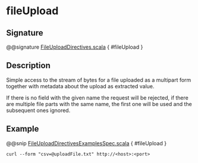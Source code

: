 # fileUpload

## Signature

@@signature [FileUploadDirectives.scala](../../../../../../../../../akka-http/src/main/scala/akka/http/scaladsl/server/directives/FileUploadDirectives.scala) { #fileUpload }

## Description

Simple access to the stream of bytes for a file uploaded as a multipart form together with metadata
about the upload as extracted value.

If there is no field with the given name the request will be rejected, if there are multiple file parts
with the same name, the first one will be used and the subsequent ones ignored.

## Example

@@snip [FileUploadDirectivesExamplesSpec.scala]($test$/scala/docs/http/scaladsl/server/directives/FileUploadDirectivesExamplesSpec.scala) { #fileUpload }

```
curl --form "csv=@uploadFile.txt" http://<host>:<port>
```